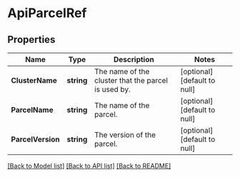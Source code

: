 # ApiParcelRef

## Properties
Name | Type | Description | Notes
------------ | ------------- | ------------- | -------------
**ClusterName** | **string** | The name of the cluster that the parcel is used by. | [optional] [default to null]
**ParcelName** | **string** | The name of the parcel. | [optional] [default to null]
**ParcelVersion** | **string** | The version of the parcel. | [optional] [default to null]

[[Back to Model list]](../README.md#documentation-for-models) [[Back to API list]](../README.md#documentation-for-api-endpoints) [[Back to README]](../README.md)


